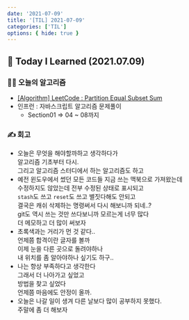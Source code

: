 ```yaml
---
date: '2021-07-09'
title: '[TIL] 2021-07-09'
categories: ['TIL']
options: { hide: true }
---
```


## 🚀 Today I Learned (2021.07.09)

### **👨‍💻 오늘의 알고리즘**

-   [[Algorithm] LeetCode : Partition Equal Subset Sum](https://17-sss.github.io/2021-07-09-Partition_Equal_Subset_Sum)
-   인프런 : 자바스크립트 알고리즘 문제풀이
    -   Section01 => 04 ~ 08까지

### **✍️ 회고**

-   오늘은 무엇을 해야할까하고 생각하다가  
    알고리즘 기초부터 다시.  
    그리고 알고리즘 스터디에서 하는 알고리즘도 하고
-   예전 윈도우에서 썼던 모든 코드들 지금 쓰는 맥북으로 가져왔는데  
    수정하지도 않았는데 전부 수정된 상태로 표시되고  
    `stash`도 쓰고 `reset`도 쓰고 별짓다해도 안되고  
    결국은 캐쉬 삭제하는 명령써서 다시 해보니까 되네..?  
    git도 역시 쓰는 것만 쓰다보니까 모르는게 너무 많다  
    더 메모하고 더 많이 써보자
-   초록색과는 거리가 먼 것 같다..  
    언제쯤 합격이란 글자를 볼까  
    이제 눈을 다른 곳으로 돌려야하나  
    내 위치를 좀 알아야하나 싶기도 하구..  
-   나는 항상 부족하다고 생각한다  
    그래서 더 나아가고 싶었고  
    방법을 찾고 싶었다  
    언제쯤 마음에도 안정이 올까.  
-   오늘은 나갈 일이 생겨 다른 날보다 많이 공부하지 못했다.  
    주말에 좀 더 해보자
